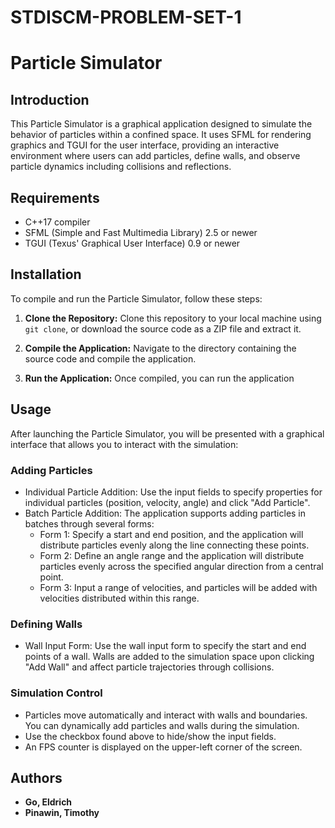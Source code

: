 # STDISCM-PROBLEM-SET-1
 
# Particle Simulator

## Introduction

This Particle Simulator is a graphical application designed to simulate the behavior of particles within a confined space. It uses SFML for rendering graphics and TGUI for the user interface, providing an interactive environment where users can add particles, define walls, and observe particle dynamics including collisions and reflections.

## Requirements

- C++17 compiler
- SFML (Simple and Fast Multimedia Library) 2.5 or newer
- TGUI (Texus' Graphical User Interface) 0.9 or newer

## Installation

To compile and run the Particle Simulator, follow these steps:

1. **Clone the Repository:** Clone this repository to your local machine using `git clone`, or download the source code as a ZIP file and extract it.

2. **Compile the Application:** Navigate to the directory containing the source code and compile the application.

3. **Run the Application:** Once compiled, you can run the application

## Usage

After launching the Particle Simulator, you will be presented with a graphical interface that allows you to interact with the simulation:


### Adding Particles
- Individual Particle Addition: Use the input fields to specify properties for individual particles (position, velocity, angle) and click "Add Particle".
- Batch Particle Addition: The application supports adding particles in batches through several forms:
  - Form 1: Specify a start and end position, and the application will distribute particles evenly along the line connecting these points.
  - Form 2: Define an angle range and the application will distribute particles evenly across the specified angular direction from a central point.
  - Form 3: Input a range of velocities, and particles will be added with velocities distributed within this range.

### Defining Walls
- Wall Input Form: Use the wall input form to specify the start and end points of a wall. Walls are added to the simulation space upon clicking "Add Wall" and affect particle trajectories through collisions.


### Simulation Control
- Particles move automatically and interact with walls and boundaries. You can dynamically add particles and walls during the simulation.
- Use the checkbox found above to hide/show the input fields.
- An FPS counter is displayed on the upper-left corner of the screen.

## Authors
* **Go, Eldrich**
* **Pinawin, Timothy**
